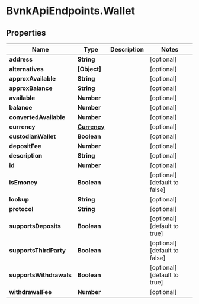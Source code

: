 # BvnkApiEndpoints.Wallet

## Properties

Name | Type | Description | Notes
------------ | ------------- | ------------- | -------------
**address** | **String** |  | [optional] 
**alternatives** | **[Object]** |  | [optional] 
**approxAvailable** | **String** |  | [optional] 
**approxBalance** | **String** |  | [optional] 
**available** | **Number** |  | [optional] 
**balance** | **Number** |  | [optional] 
**convertedAvailable** | **Number** |  | [optional] 
**currency** | [**Currency**](Currency.md) |  | [optional] 
**custodianWallet** | **Boolean** |  | [optional] 
**depositFee** | **Number** |  | [optional] 
**description** | **String** |  | [optional] 
**id** | **Number** |  | [optional] 
**isEmoney** | **Boolean** |  | [optional] [default to false]
**lookup** | **String** |  | [optional] 
**protocol** | **String** |  | [optional] 
**supportsDeposits** | **Boolean** |  | [optional] [default to true]
**supportsThirdParty** | **Boolean** |  | [optional] [default to false]
**supportsWithdrawals** | **Boolean** |  | [optional] [default to true]
**withdrawalFee** | **Number** |  | [optional] 


